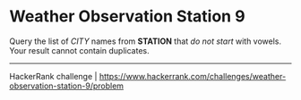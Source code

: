 # Weather Observation Station 9

Query the list of *CITY* names from **STATION** that *do not start* with vowels. Your result cannot contain duplicates.

___

HackerRank challenge | https://www.hackerrank.com/challenges/weather-observation-station-9/problem